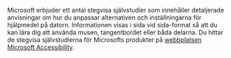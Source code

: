 Microsoft erbjuder ett antal stegvisa självstudier som innehåller detaljerade anvisningar om hur du anpassar alternativen och inställningarna för hjälpmedel på datorn. Informationen visas i sida vid sida-format så att du kan lära dig att använda musen, tangentbordet eller båda delarna. Du hittar de stegvisa självstudierna för Microsofts produkter på [webbplatsen Microsoft Accessibility](http://go.microsoft.com/fwlink/?LinkId=8431).